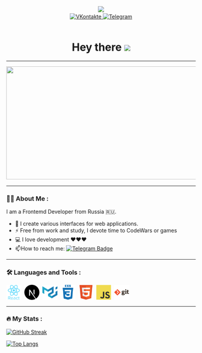 <div id="header" align="center">
  <img src="https://media.giphy.com/media/u2pmTWUi0MXjyrMaVj/giphy.gif" width="150"/>
</div>

<div id="badges" align="center">
  <a href='https://vk.com/tinkyyy'>
    <img src='https://img.shields.io/badge/VKontakte-blue?logo=VK&logoColor=white&style=for-the-badge' alt='VKontakte'/>
  </a>
  
  <a href='https://t.me/t1nkyrain'>
    <img src='https://img.shields.io/badge/Telegram-blue?logo=Telegram&logoColor=white&style=for-the-badge' alt='Telegram'/>
  </a>
</div>

<div id='bages' align="center">
  <img src="https://komarev.com/ghpvc/?username=tinkyrain&style=flat-square&color=blue" alt=""/>
</div>

<h1 align="center">
  Hey there
  <img src="https://media.giphy.com/media/hvRJCLFzcasrR4ia7z/giphy.gif" width="30px"/>
</h1>

---

<div align='center'>
  <img src='https://media.giphy.com/media/L1R1tvI9svkIWwpVYr/giphy.gif' width="600" height="300"/>
</div>

---


### :man_technologist: About Me :

I am a Frontemd Developer from Russia 🇷🇺.
- :telescope: I create various interfaces for web applications.
- :zap: Free from work and study, I devote time to CodeWars or games
- 💻 I love development ❤️❤️❤️
- :mailbox:How to reach me: [![Telegram Badge](https://img.shields.io/badge/-Telegram-blue?style=flat&logo=Telegram&logoColor=white)](https://t.me/t1nkyrain)

---

### :hammer_and_wrench: Languages and Tools :

<div>
    <img src="https://github.com/devicons/devicon/blob/master/icons/react/react-original-wordmark.svg" title="React" alt="React" width="40" height="40"/>&nbsp;
  <img src='https://raw.githubusercontent.com/devicons/devicon/1119b9f84c0290e0f0b38982099a2bd027a48bf1/icons/nextjs/nextjs-original.svg'         title='nextJs' alt='nextJs' width='40' height='40'/>&nbsp;
    <img src="https://github.com/devicons/devicon/blob/master/icons/materialui/materialui-original.svg" title="Material UI" alt="Material UI" width="40" height="40"/>&nbsp;
      <img src="https://github.com/devicons/devicon/blob/master/icons/css3/css3-plain-wordmark.svg"  title="CSS3" alt="CSS" width="40" height="40"/>&nbsp;
      <img src="https://github.com/devicons/devicon/blob/master/icons/html5/html5-original.svg" title="HTML5" alt="HTML" width="40" height="40"/>&nbsp;
      <img src="https://github.com/devicons/devicon/blob/master/icons/javascript/javascript-original.svg" title="JavaScript" alt="JavaScript" width="40" height="40"/>&nbsp;
      <img src="https://github.com/devicons/devicon/blob/master/icons/git/git-original-wordmark.svg" title="Git" **alt="Git" width="40" height="40"/> 
</div>

---

### :fire: My Stats :

[![GitHub Streak](http://github-readme-streak-stats.herokuapp.com?user=tinkyrain&theme=dark&background=000000)](https://git.io/streak-stats)

[![Top Langs](https://github-readme-stats.vercel.app/api/top-langs/?username=tinkyrain&layout=compact&theme=vision-friendly-dark)](https://github.com/anuraghazra/github-readme-stats)





